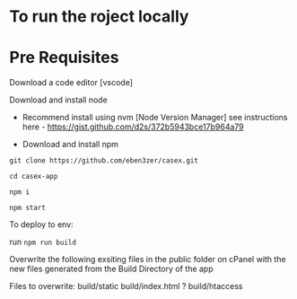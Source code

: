 # To run the roject locally

# Pre Requisites

Download a code editor [vscode]

Download and install node

- Recommend install using nvm [Node Version Manager] see instructions here - https://gist.github.com/d2s/372b5943bce17b964a79

- Download and install npm

`git clone https://github.com/eben3zer/casex.git`

`cd casex-app`

`npm i`

`npm start`

To deploy to env:

run `npm run build`

Overwrite the following exsiting files in the public folder on cPanel with the new files generated from the Build Directory of the app

Files to overwrite:
build/static
build/index.html
? build/htaccess
